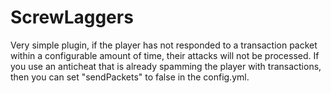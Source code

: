 # ScrewLaggers

Very simple plugin, if the player has not responded to a transaction packet within a configurable amount of time, their attacks will not be processed.
If you use an anticheat that is already spamming the player with transactions, then you can set "sendPackets" to false in the config.yml.
